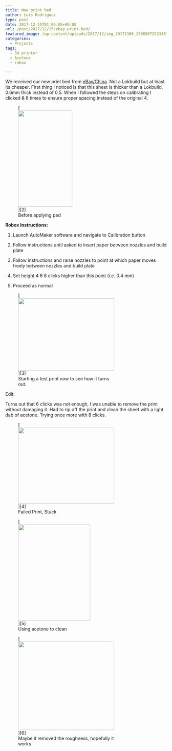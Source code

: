 ```yaml
---
title: New print bed
author: Luis Rodriguez
type: post
date: 2017-12-15T01:05:05+00:00
url: /post/2017/12/15/ebay-print-bed/
featured_image: /wp-content/uploads/2017/12/img_20171106_1706507253338128094262765.jpg
categories:
  - Projects
tags:
  - 3d printer
  - Acetone
  - robox

---
```

We received our new print bed from [eBay/China][1]. Not a Lokbuild but at least its cheaper. First thing I noticed is that this sheet is thicker than a Lokbuild, 0.6mm thick instead of 0.5. When I followed the steps on calibrating I clicked <del>6</del> 8 times to ensure proper spacing instead of the original 4.

<figure id="attachment_127" aria-describedby="caption-attachment-127" style="width: 169px" class="wp-caption aligncenter">[<img class="wp-image-127" src="/uploads/2017/12/img_20171106_1706507253338128094262765-169x300.jpg" width="169" height="300" srcset="/uploads/2017/12/img_20171106_1706507253338128094262765-169x300.jpg 169w, /uploads/2017/12/img_20171106_1706507253338128094262765-576x1024.jpg 576w, /uploads/2017/12/img_20171106_1706507253338128094262765.jpg 720w" sizes="(max-width: 169px) 100vw, 169px" />][2]<figcaption id="caption-attachment-127" class="wp-caption-text">Before applying pad</figcaption></figure>

**Robox Instructions:**
  
1. Launch AutoMaker software and navigate to Calibration button
  
2. Follow instructions until asked to insert paper between nozzles and build plate
  
3. Follow instructions and raise nozzles to point at which paper moves freely between nozzles and build plate
  
4. Set height&nbsp;<del>4</del>&nbsp;<del>6</del> 8 clicks higher than this point (i.e. 0.4 mm)
  
5. Proceed as normal

<!--more-->

<figure id="attachment_15" aria-describedby="caption-attachment-15" style="width: 300px" class="wp-caption aligncenter">[<img class="wp-image-15" src="/uploads/2017/12/1bdb00e1-a99a-4480-8f61-057144940b66-300x225.jpg" width="300" height="225" srcset="/uploads/2017/12/1bdb00e1-a99a-4480-8f61-057144940b66-300x225.jpg 300w, /uploads/2017/12/1bdb00e1-a99a-4480-8f61-057144940b66-768x576.jpg 768w, /uploads/2017/12/1bdb00e1-a99a-4480-8f61-057144940b66.jpg 800w" sizes="(max-width: 300px) 100vw, 300px" />][3]<figcaption id="caption-attachment-15" class="wp-caption-text">Starting a test print now to see how it turns out.</figcaption></figure>

Edit:

<p style="text-align: left;">
  Turns out that 6 clicks was not enough, I was unable to remove the print without damaging it. Had to rip off the print and clean the sheet with a light dab of acetone. Trying once more with 8 clicks.
</p>

<figure id="attachment_41" aria-describedby="caption-attachment-41" style="width: 300px" class="wp-caption">[<img class="wp-image-41" src="/uploads/2017/12/ba791e7d-e132-458c-b953-56bfdb93b5cc-300x237.jpg" width="300" height="237" srcset="/uploads/2017/12/ba791e7d-e132-458c-b953-56bfdb93b5cc-300x237.jpg 300w, /uploads/2017/12/ba791e7d-e132-458c-b953-56bfdb93b5cc.jpg 597w" sizes="(max-width: 300px) 100vw, 300px" />][4]<figcaption id="caption-attachment-41" class="wp-caption-text">Failed Print, Stuck</figcaption></figure>

<figure id="attachment_43" aria-describedby="caption-attachment-43" style="width: 225px" class="wp-caption">[<img class="wp-image-43" src="/uploads/2017/12/80f87d37-4beb-496d-a536-12245638f77f-225x300.jpg" width="225" height="300" srcset="/uploads/2017/12/80f87d37-4beb-496d-a536-12245638f77f-225x300.jpg 225w, /uploads/2017/12/80f87d37-4beb-496d-a536-12245638f77f.jpg 600w" sizes="(max-width: 225px) 100vw, 225px" />][5]<figcaption id="caption-attachment-43" class="wp-caption-text">Using acetone to clean</figcaption></figure>

<figure id="attachment_42" aria-describedby="caption-attachment-42" style="width: 300px" class="wp-caption alignleft">[<img class="wp-image-42" src="/uploads/2017/12/fa6f1568-dc41-44f8-941c-3d11eab22fd9-300x276.jpg" width="300" height="276" srcset="/uploads/2017/12/fa6f1568-dc41-44f8-941c-3d11eab22fd9-300x276.jpg 300w, /uploads/2017/12/fa6f1568-dc41-44f8-941c-3d11eab22fd9.jpg 566w" sizes="(max-width: 300px) 100vw, 300px" />][6]<figcaption id="caption-attachment-42" class="wp-caption-text">Maybe it removed the roughness, hopefully it works</figcaption></figure>

 [1]: https://www.ebay.com/itm/192342007627
 [2]: /uploads/2017/12/img_20171106_1706507253338128094262765.jpg
 [3]: /uploads/2017/12/1bdb00e1-a99a-4480-8f61-057144940b66.jpg
 [4]: /uploads/2017/12/ba791e7d-e132-458c-b953-56bfdb93b5cc.jpg
 [5]: /uploads/2017/12/80f87d37-4beb-496d-a536-12245638f77f.jpg
 [6]: /uploads/2017/12/fa6f1568-dc41-44f8-941c-3d11eab22fd9.jpg